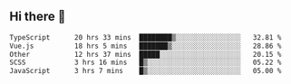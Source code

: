 ## Hi there 👋

<!--START_SECTION:waka-->

```txt
TypeScript      20 hrs 33 mins  ████████▒░░░░░░░░░░░░░░░░   32.81 %
Vue.js          18 hrs 5 mins   ███████▒░░░░░░░░░░░░░░░░░   28.86 %
Other           12 hrs 37 mins  █████░░░░░░░░░░░░░░░░░░░░   20.15 %
SCSS            3 hrs 16 mins   █▒░░░░░░░░░░░░░░░░░░░░░░░   05.22 %
JavaScript      3 hrs 7 mins    █▒░░░░░░░░░░░░░░░░░░░░░░░   05.00 %
```

<!--END_SECTION:waka-->
